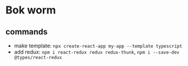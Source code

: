 # Bok worm

## commands

- make template: `npx create-react-app my-app --template typescript`
- add redux: `npm i react-redux redux redux-thunk`, `npm i --save-dev @types/react-redux`
